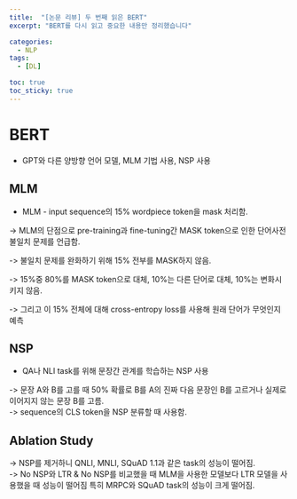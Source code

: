 ```yaml
---
title:  "[논문 리뷰] 두 번째 읽은 BERT"
excerpt: "BERT를 다시 읽고 중요한 내용만 정리했습니다"

categories:
  - NLP
tags:
  - [DL]

toc: true
toc_sticky: true
---
```


# BERT

* GPT와 다른 양방향 언어 모델, MLM 기법 사용, NSP 사용

## MLM

* MLM - input sequence의 15% wordpiece token을 mask 처리함.

-> MLM의 단점으로 pre-training과 fine-tuning간 MASK token으로 인한 단어사전 불일치 문제를 언급함.   

-> 불일치 문제를 완화하기 위해 15% 전부를 MASK하지 않음.   

-> 15%중 80%를 MASK token으로 대체, 10%는 다른 단어로 대체, 10%는 변화시키지 않음.

-> 그리고 이 15% 전체에 대해 cross-entropy loss를 사용해 원래 단어가 무엇인지 예측

## NSP

* QA나 NLI task를 위해 문장간 관계를 학습하는 NSP 사용

-> 문장 A와 B를 고를 때 50% 확률로 B를 A의 진짜 다음 문장인 B를 고르거나 실제로 이어지지 않는 문장 B를 고름.   
-> sequence의 CLS token을 NSP 분류할 때 사용함.

## Ablation Study

-> NSP를 제거하니 QNLI, MNLI, SQuAD 1.1과 같은 task의 성능이 떨어짐.   
-> No NSP와 LTR & No NSP를 비교했을 때 MLM을 사용한 모델보다 LTR 모델을 사용했을 때 성능이 떨어짐 특히 MRPC와 SQuAD task의 성능이 크게 떨어짐.